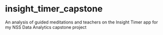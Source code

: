 # insight_timer_capstone
An analysis of guided meditations and teachers on the Insight Timer app for my NSS Data Analytics capstone project
